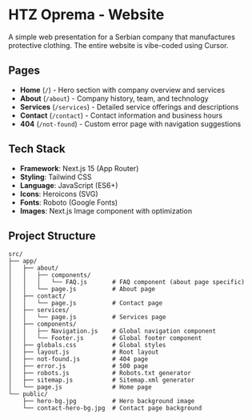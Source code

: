 # HTZ Oprema - Website

A simple web presentation for a Serbian company that manufactures protective clothing.
The entire website is vibe-coded using Cursor.

## Pages

- **Home** (`/`) - Hero section with company overview and services
- **About** (`/about`) - Company history, team, and technology
- **Services** (`/services`) - Detailed service offerings and descriptions
- **Contact** (`/contact`) - Contact information and business hours
- **404** (`/not-found`) - Custom error page with navigation suggestions

## Tech Stack

- **Framework**: Next.js 15 (App Router)
- **Styling**: Tailwind CSS
- **Language**: JavaScript (ES6+)
- **Icons**: Heroicons (SVG)
- **Fonts**: Roboto (Google Fonts)
- **Images**: Next.js Image component with optimization

## Project Structure

```
src/
├── app/
│   ├── about/
│   │   ├── components/
│   │   │   └── FAQ.js       # FAQ component (about page specific)
│   │   └── page.js          # About page
│   ├── contact/
│   │   └── page.js          # Contact page
│   ├── services/
│   │   └── page.js          # Services page
│   ├── components/
│   │   ├── Navigation.js    # Global navigation component
│   │   └── Footer.js        # Global footer component
│   ├── globals.css          # Global styles
│   ├── layout.js            # Root layout
│   ├── not-found.js         # 404 page
│   ├── error.js             # 500 page
│   ├── robots.js            # Robots.txt generator
│   ├── sitemap.js           # Sitemap.xml generator
│   └── page.js              # Home page
└── public/
    ├── hero-bg.jpg          # Hero background image
    └── contact-hero-bg.jpg  # Contact page background
```
